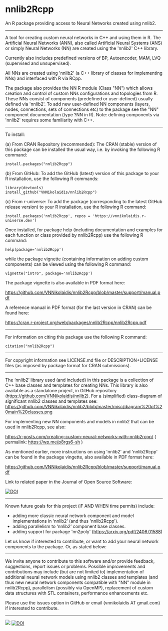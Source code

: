 # nnlib2Rcpp
An R package providing access to Neural Networks created using nnlib2. 

---

A tool for creating custom neural networks in C++ and using them in R. The Artificial Neural Networks (ANN), also called Artificial Neural Systems (ANS) or simply Neural Networks (NN) are created using the 'nnlib2' C++ library.

Currently also includes predefined versions of BP, Autoencoder, MAM, LVQ (supervised and unsupervised).

All NNs are created using 'nnlib2' (a C++ library of classes for implementing NNs) and interfaced with R via RCpp.

The package also provides the NN R module (Class "NN") which allows creation and control of custom NNs configurations and topologies from R. These NNs consist of components (predefined or user-defined) usually defined via 'nnlib2'. To add new user-defined NN components (layers, nodes, connections, sets of connections etc) to the package see the "NN" component documentation (type ?NN in R). Note: defining components via 'nnlib2' requires some familiarity with C++.

---

To install:

(a) From CRAN Repository (recommended): The CRAN (stable) version of this package can be installed the usual way, i.e. by invoking the following R command:

    install.packages("nnlib2Rcpp") 

(b) From GitHub: To add the GitHub (latest) version of this package to your R installation, use the following R commands:

    library(devtools) 
    install_github("VNNikolaidis/nnlib2Rcpp")

(c) From r-universe: To add the package (corresponding to the latest GitHub release version) to your R installation, use the following R command:

    install.packages('nnlib2Rcpp', repos = 'https://vnnikolaidis.r-universe.dev')

Once installed, for package help (including documentation and examples for each function or class provided by nnlib2Rcpp) use the following R command:

    help(package='nnlib2Rcpp')

while the package vignette (containing information on adding custom components) can be viewed using the following R command:

    vignette("intro", package='nnlib2Rcpp')

The package vignette is also available in PDF format here:

https://github.com/VNNikolaidis/nnlib2Rcpp/blob/master/support/manual.pdf

A reference manual in PDF format (for the last version in CRAN) can be found here:

https://cran.r-project.org/web/packages/nnlib2Rcpp/nnlib2Rcpp.pdf

---

For information on citing this package use the following R command:

    citation("nnlib2Rcpp")

---

For copyright information see LICENSE.md file or DESCRIPTION+LICENSE files (as imposed by package format for CRAN submissions).

---

The ‘nnlib2’ library used (and included) in this package is a collection of C++ base classes and templates for creating NNs. This library is also available as a standalone project, in GitHub repository (https://github.com/VNNikolaidis/nnlib2). For a (simplified) class-diagram of significant nnlib2 classes and templates see: https://github.com/VNNikolaidis/nnlib2/blob/master/misc/diagram%20of%20main%20classes.png

For implementing new NN components and models in nnlib2 that can be used in nnlib2Rcpp, see also: 

https://r-posts.com/creating-custom-neural-networks-with-nnlib2rcpp/ ( permalink: https://wp.me/p8rgs6-sh )

As mentioned earlier, more instructions on using 'nnlib2' and 'nnlib2Rcpp' can be found in the package vingette, also available in PDF format here:

https://github.com/VNNikolaidis/nnlib2Rcpp/blob/master/support/manual.pdf

Link to related paper in the Journal of Open Source Software:

[![DOI](https://joss.theoj.org/papers/10.21105/joss.02876/status.svg)](https://doi.org/10.21105/joss.02876)

---

Known future goals for this project (iF AND WHEN time permits) include:

- adding more classic neural network component and model implementations in ‘nnlib2’ (and thus 'nnlib2Rcpp').
- adding parallelism to ‘nnlib2’ component base classes.
- adding support for package 'nn2poly' (https://arxiv.org/pdf/2406.01588)

Let us know if interested to contribute, or want to add your neural network components to the package. Or, as stated below:

---

We invite anyone to contribute to this software and/or provide feedback, suggestions, report issues or problems. Possible improvements and contributions may include (but are not limited to) implementation of additional neural network models using nnlib2 classes and templates (and thus new neural network components compatible with "NN" module in nnlib2Rcpp), parallelism (possibly via OpenMP), replacement of custom data structures with STL containers, performance enhancements etc.

Please use the issues option in GitHub or email (vnnikolaidis AT gmail.com) if interested to contribute.

---

[![](https://cranlogs.r-pkg.org/badges/nnlib2Rcpp)](https://cran.r-project.org/package=nnlib2Rcpp)
[![DOI](https://zenodo.org/badge/DOI/10.5281/zenodo.4780957.svg)](https://doi.org/10.5281/zenodo.4780957)
